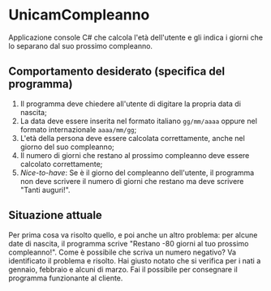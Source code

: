 # UnicamCompleanno
Applicazione console C# che calcola l'età dell'utente e gli indica i giorni che lo separano dal suo prossimo compleanno.

## Comportamento desiderato (specifica del programma)
1. Il programma deve chiedere all'utente di digitare la propria data di nascita;
2. La data deve essere inserita nel formato italiano `gg/mm/aaaa` oppure nel formato internazionale `aaaa/mm/gg`;
3. L'età della persona deve essere calcolata correttamente, anche nel giorno del suo compleanno;
4. Il numero di giorni che restano al prossimo compleanno deve essere calcolato correttamente;
5. *Nice-to-have*: Se è il giorno del compleanno dell'utente, il programma non deve scrivere il numero di giorni che restano ma deve scrivere "Tanti auguri!".

## Situazione attuale

Per prima cosa va risolto quello, e poi anche un altro problema: per alcune date di nascita, il programma scrive "Restano -80 giorni al tuo prossimo compleanno!".
Come è possibile che scriva un numero negativo? Va identificato il problema e risolto. Hai giusto notato che si verifica per i nati a gennaio, febbraio e alcuni di marzo.
Fai il possibile per consegnare il programma funzionante al cliente.